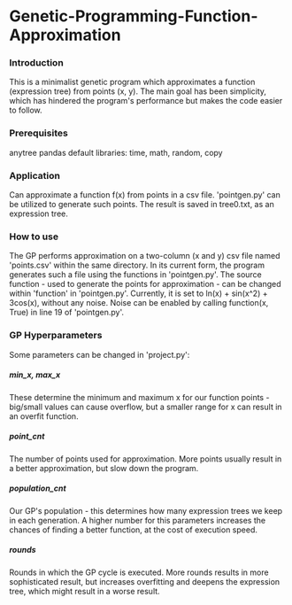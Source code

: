 # Genetic-Programming-Function-Approximation

### Introduction
This is a minimalist genetic program which approximates a function (expression tree) from points (x, y).
The main goal has been simplicity, which has hindered the program's performance but makes the code easier
to follow.

### Prerequisites
anytree
pandas
default libraries: time, math, random, copy

### Application
Can approximate a function f(x) from points in a csv file. 'pointgen.py' can be utilized to generate such points.
The result is saved in tree0.txt, as an expression tree.

### How to use
The GP performs approximation on a two-column (x and y) csv file named 'points.csv' within the same directory. 
In its current form, the program generates such a file using the functions in 'pointgen.py'.
The source function - used to generate the points for approximation - can be changed within 
'function' in 'pointgen.py'. Currently, it is set to ln(x) + sin(x^2) + 3cos(x), without any noise.
Noise can be enabled by calling function(x, True) in line 19 of 'pointgen.py'.

### GP Hyperparameters
Some parameters can be changed in 'project.py':

##### min_x, max_x
These determine the minimum and maximum x for our function points - big/small values can cause overflow,
but a smaller range for x can result in an overfit function.

##### point_cnt
The number of points used for approximation. More points usually result in a better approximation, but
slow down the program.

##### population_cnt
Our GP's population - this determines how many expression trees we keep in each generation. A higher
number for this parameters increases the chances of finding a better function, at the cost of execution speed.

##### rounds
Rounds in which the GP cycle is executed. More rounds results in more sophisticated result, but increases
overfitting and deepens the expression tree, which might result in a worse result.

